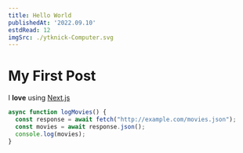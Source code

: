 ```yaml
---
title: Hello World
publishedAt: '2022.09.10'
estdRead: 12
imgSrc: ./ytknick-Computer.svg
---
```


# My First Post

I **love** using [Next.js](https://nextjs.org/)

```typescript
async function logMovies() {
  const response = await fetch("http://example.com/movies.json");
  const movies = await response.json();
  console.log(movies);
}
```